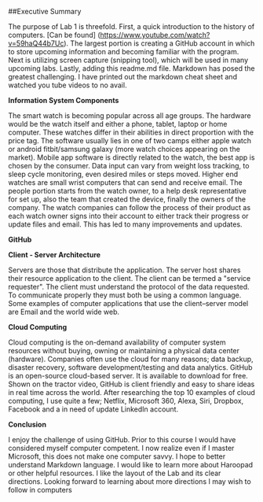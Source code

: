 ##Executive Summary

The purpose of Lab 1 is threefold. First, a quick introduction to the history of computers. [Can be found] (https://www.youtube.com/watch?v=59haQ44b7Uc). The largest portion is creating a GitHub account in which to store upcoming information and becoming familiar with the program. Next is utilizing screen capture (snipping tool), which will be used in many upcoming labs. Lastly, adding this readme.md file.  Markdown has posed the greatest challenging. I have printed out the markdown cheat sheet and watched you tube videos to no avail.


**Information System Components**

The smart watch is becoming popular across all age groups. The hardware would be the watch itself and either a phone, tablet, laptop or home computer. These watches differ in their abilities in direct proportion with the price tag. The software usually lies in one of two camps either apple watch or android fitbit/samsung galaxy (more watch choices appearing on the market). Mobile app software is directly related to the watch, the best app is chosen by the consumer. Data input can vary from weight loss tracking, to sleep cycle monitoring, even desired miles or steps moved. Higher end watches are small wrist computers that can send and receive email. The people portion starts from the watch owner, to a help desk representative for set up, also the team that created the device, finally the owners of the company.  The watch companies can follow the process of their product as each watch owner signs into their account to either track their progress or update files and email.  This has led to many improvements and updates.


**GitHub**

**Client - Server Architecture**

Servers are those that distribute the application. The server host shares their resource application to the client. The client can be termed a "service requester". The client must understand the protocol of the data requested. To communicate properly they must both be using a common language. Some examples of computer applications that use the client–server model are Email and the world wide web.

**Cloud Computing**

Cloud computing is the on-demand availability of computer system resources without buying, owning or maintaining a physical data center (hardware). Companies often use the cloud for many reasons; data backup, disaster recovery, software development/testing and data analytics.  GitHub is an open-source cloud-based server. It is available to download for free.  Shown on the tractor video, GitHub is client friendly and easy to share ideas in real time across the world. After researching the top 10 examples of cloud computing, I use quite a few; Netflix, Microsoft 360, Alexa, Siri, Dropbox, Facebook and a in need of update LinkedIn account.


**Conclusion**

I enjoy the challenge of using GitHub. Prior to this course I would have considered myself computer competent.  I now realize even if I master Microsoft, this does not make one computer savvy.  I hope to better understand Markdown language.  I would like to learn more about Haroopad or other helpful resources. I like the layout of the Lab and its clear directions.  Looking forward to learning about more directions I may wish to follow in computers
